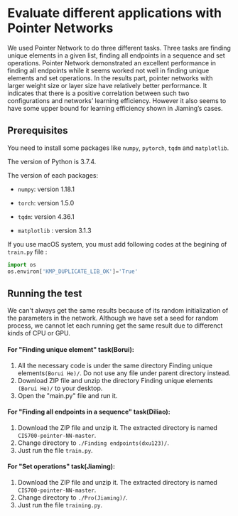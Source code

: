 # Evaluate different applications with Pointer Networks

We used Pointer Network to do three different tasks. Three tasks are finding unique elements in a given list, finding all endpoints in a sequence and set operations. Pointer Network demonstrated an excellent performance in finding all endpoints while it seems worked not well in finding unique elements and set operations. In the results part, pointer networks with larger weight size or layer size have relatively better performance. It indicates that there is a positive correlation between such two configurations and networks’ learning efficiency. However it also seems to have some upper bound for learning efficiency shown in Jiaming’s cases. 




## Prerequisites
You need to install some packages like `numpy`, `pytorch`, `tqdm` and `matplotlib`. 

The version of Python is 3.7.4.

The version of each packages:

- `numpy`: version 1.18.1

- `torch`: version  1.5.0

- `tqdm`: version 4.36.1

- `matplotlib` : version 3.1.3

  

If you use macOS system, you must add following codes at the begining of  `train.py` file :

```python
import os
os.environ['KMP_DUPLICATE_LIB_OK']='True'
```



## Running the test

We can't always get the same results because of its random initialization of the parameters in the network. Although we have set a seed for random process, we cannot let each running get the same result due to differenct kinds of CPU or GPU. 



#### For "Finding unique element" task(Borui):

1. All the necessary code is under the same directory Finding unique elements`(Borui He)/`. Do not use any file under parent directory instead.
2. Download ZIP file and unzip the directory Finding unique elements `(Borui He)/` to your desktop.
3. Open the "main.py" file and run it.



#### For "Finding all endpoints in a sequence" task(Diliao):

1. Download the ZIP file and unzip it. The extracted directory is named `CIS700-pointer-NN-master`. 
2. Change directory to `./Finding endpoints(dxu123)/`. 
3. Just run the file `train.py`. 



#### For "Set operations" task(Jiaming):

1. Download the ZIP file and unzip it. The extracted directory is named `CIS700-pointer-NN-master`. 
2. Change directory to `./Pro(Jiaming)/`. 
3. Just run the file `training.py`. 
